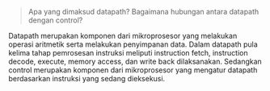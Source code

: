 > Apa yang dimaksud datapath? Bagaimana hubungan antara datapath dengan control?

Datapath merupakan komponen dari mikroprosesor yang melakukan operasi aritmetik serta melakukan penyimpanan data. Dalam datapath pula kelima tahap pemrosesan instruksi meliputi instruction fetch, instruction decode, execute, memory access, dan write back dilaksanakan. Sedangkan control merupakan komponen dari mikroprosesor yang mengatur datapath berdasarkan instruksi yang sedang dieksekusi.
